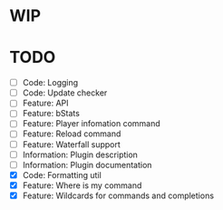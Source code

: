 # WIP

# TODO

- [ ] Code: Logging
- [ ] Code: Update checker
- [ ] Feature: API
- [ ] Feature: bStats
- [ ] Feature: Player infomation command
- [ ] Feature: Reload command
- [ ] Feature: Waterfall support
- [ ] Information: Plugin description
- [ ] Information: Plugin documentation
- [x] Code: Formatting util
- [x] Feature: Where is my command
- [x] Feature: Wildcards for commands and completions
